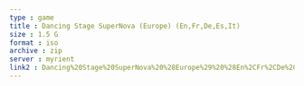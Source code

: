 ```yaml
---
type : game
title : Dancing Stage SuperNova (Europe) (En,Fr,De,Es,It)
size : 1.5 G
format : iso
archive : zip
server : myrient
link2 : Dancing%20Stage%20SuperNova%20%28Europe%29%20%28En%2CFr%2CDe%2CEs%2CIt%29
---
```

